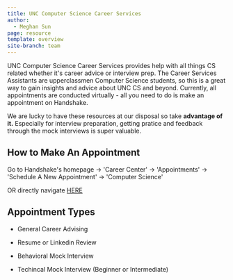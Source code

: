 ```yaml
---
title: UNC Computer Science Career Services
author:
  - Meghan Sun
page: resource
template: overview
site-branch: team
---
```


UNC Computer Science Career Services provides help with all things CS related whether it's career advice or interview prep. The Career Services Assistants are upperclassmen Computer Science students, so this is a great way to gain insights and advice about UNC CS and beyond. Currently, all appointments are conducted virtually - all you need to do is make an appointment on Handshake.

We are lucky to have these resources at our disposal so take **advantage of it.** Especially for interview preparation, getting pratice and feedback through the mock interviews is super valuable.

## How to Make An Appointment

Go to Handshake's homepage -> 'Career Center' -> 'Appointments' -> 'Schedule A New Appointment' -> 'Computer Science'

OR directly navigate <a href="https://unc.joinhandshake.com/stu/appointments/new" target="_blank">HERE</a>

## Appointment Types

- General Career Advising

- Resume or Linkedin Review

- Behavioral Mock Interview

- Techincal Mock Interview (Beginner or Intermediate)

